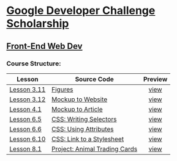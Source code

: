 # [Google Developer Challenge Scholarship](https://www.udacity.com/google-scholarships)
## [Front-End Web Dev](https://www.udacity.com/course/front-end-web-developer-nanodegree--nd001)

### Course Structure:

| Lesson | Source Code | Preview |
|--------|-------------|:-------:|
|[Lesson 3.11](https://classroom.udacity.com/courses/ud304-emea/lessons/7222405183/concepts/72233563840923) | [Figures](lessons/03.11/index.html) | [view](https://gavar.github.io/google-scholarship-front-end-web-dev/lessons/03.11/index.html)
|[Lesson 3.12](https://classroom.udacity.com/courses/ud304-emea/lessons/7222405183/concepts/72600943280923) | [Mockup to Website](lessons/03.12/index.html) | [view](https://gavar.github.io/google-scholarship-front-end-web-dev/lessons/03.12/index.html)
|[Lesson 4.1](https://classroom.udacity.com/courses/ud304-emea/lessons/c472a568-7e91-4276-ba73-abfce330b407/concepts/f5b10489-9288-4d47-9fb3-34a552bbddcc) | [Mockup to Article](lessons/04.01/index.html) | [view](https://gavar.github.io/google-scholarship-front-end-web-dev/lessons/04.01/index.html)
|[Lesson 6.5](https://classroom.udacity.com/courses/ud304-emea/lessons/7323812069/concepts/73294517320923) | [CSS: Writing Selectors](lessons/06.05/index.html) | [view](https://gavar.github.io/google-scholarship-front-end-web-dev/lessons/06.05/index.html)
|[Lesson 6.6](https://classroom.udacity.com/courses/ud304-emea/lessons/7323812069/concepts/71182299710923) | [CSS: Using Attributes](lessons/06.06/index.html) | [view](https://gavar.github.io/google-scholarship-front-end-web-dev/lessons/06.06/index.html)
|[Lesson 6.10](https://classroom.udacity.com/courses/ud304-emea/lessons/7323812069/concepts/74223546650923) | [CSS: Link to a Stylesheet](lessons/06.10/index.html) | [view](https://gavar.github.io/google-scholarship-front-end-web-dev/lessons/06.10/index.html)
|[Lesson 8.1](https://classroom.udacity.com/courses/ud304-emea/lessons/42d3d82e-6056-4162-9183-750d863c24f6/concepts/7d411cb8-f24f-41c9-87e9-8db8f37551fc) | [Project: Animal Trading Cards](lessons/08.01/index.html) | [view](https://gavar.github.io/google-scholarship-front-end-web-dev/lessons/08.01/index.html)

